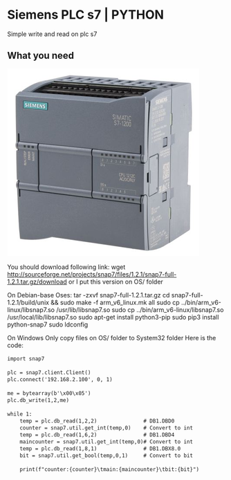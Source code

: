 # Siemens PLC s7 | PYTHON
Simple write and read  on plc s7

## What you need

![plc](s7.jpg)




You should download following link:
wget http://sourceforge.net/projects/snap7/files/1.2.1/snap7-full-1.2.1.tar.gz/download
or I put this version on OS/ folder

On Debian-base Oses:
    tar -zxvf snap7-full-1.2.1.tar.gz
    cd snap7-full-1.2.1/build/unix && sudo make -f arm_v6_linux.mk all
    sudo cp ../bin/arm_v6-linux/libsnap7.so /usr/lib/libsnap7.so
    sudo cp ../bin/arm_v6-linux/libsnap7.so /usr/local/lib/libsnap7.so
    sudo apt-get install python3-pip
    sudo pip3 install python-snap7
    sudo ldconfig

On Windows Only copy files on OS/ folder to System32 folder
Here is the code:



    import snap7

    plc = snap7.client.Client()
    plc.connect('192.168.2.100', 0, 1)

    me = bytearray(b'\x00\x05')
    plc.db_write(1,2,me)

    while 1:
        temp = plc.db_read(1,2,2)               # DB1.DBD0 
        counter = snap7.util.get_int(temp,0)    # Convert to int
        temp = plc.db_read(1,6,2)               # DB1.DBD4
        maincounter = snap7.util.get_int(temp,0)# Convert to int
        temp = plc.db_read(1,8,1)               # DB1.DBX8.0
        bit = snap7.util.get_bool(temp,0,1)     # Convert to bit
        
        print(f"counter:{counter}\tmain:{maincounter}\tbit:{bit}")




